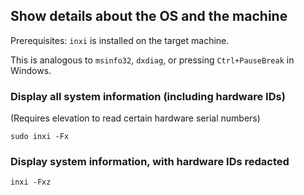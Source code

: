 ## Show details about the OS and the machine

Prerequisites: `inxi` is installed on the target machine.

This is analogous to `msinfo32`, `dxdiag`, or pressing `Ctrl+PauseBreak` in Windows.


### Display all system information (including hardware IDs)
(Requires elevation to read certain hardware serial numbers)

```shell
sudo inxi -Fx
```

### Display system information, with hardware IDs redacted  
```shell
inxi -Fxz
```
